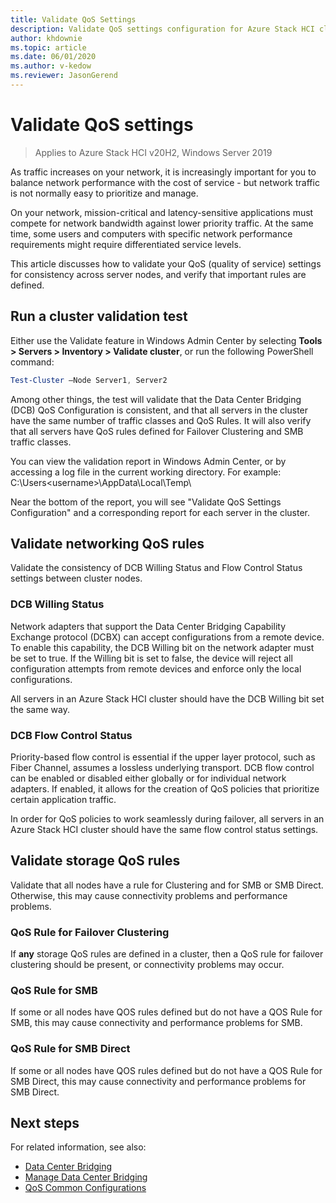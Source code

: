 ```yaml
---
title: Validate QoS Settings
description: Validate QoS settings configuration for Azure Stack HCI clusters
author: khdownie
ms.topic: article
ms.date: 06/01/2020
ms.author: v-kedow
ms.reviewer: JasonGerend
---
```


# Validate QoS settings

> Applies to Azure Stack HCI v20H2, Windows Server 2019

As traffic increases on your network, it is increasingly important for you to balance network performance with the cost of service - but network traffic is not normally easy to prioritize and manage.

On your network, mission-critical and latency-sensitive applications must compete for network bandwidth against lower priority traffic. At the same time, some users and computers with specific network performance requirements might require differentiated service levels.

This article discusses how to validate your QoS (quality of service) settings for consistency across server nodes, and verify that important rules are defined.

## Run a cluster validation test

Either use the Validate feature in Windows Admin Center by selecting **Tools > Servers > Inventory > Validate cluster**, or run the following PowerShell command:

```PowerShell
Test-Cluster –Node Server1, Server2
```

Among other things, the test will validate that the Data Center Bridging (DCB) QoS Configuration is consistent, and that all servers in the cluster have the same number of traffic classes and QoS Rules. It will also verify that all servers have QoS rules defined for Failover Clustering and SMB traffic classes.

You can view the validation report in Windows Admin Center, or by accessing a log file in the current working directory. For example: C:\Users\<username>\AppData\Local\Temp\

Near the bottom of the report, you will see "Validate QoS Settings Configuration" and a corresponding report for each server in the cluster.

## Validate networking QoS rules

Validate the consistency of DCB Willing Status and Flow Control Status settings between cluster nodes.

### DCB Willing Status

Network adapters that support the Data Center Bridging Capability Exchange protocol (DCBX) can accept configurations from a remote device. To enable this capability, the DCB Willing bit on the network adapter must be set to true. If the Willing bit is set to false, the device will reject all configuration attempts from remote devices and enforce only the local configurations.

All servers in an Azure Stack HCI cluster should have the DCB Willing bit set the same way.

### DCB Flow Control Status

Priority-based flow control is essential if the upper layer protocol, such as Fiber Channel, assumes a lossless underlying transport. DCB flow control can be enabled or disabled either globally or for individual network adapters. If enabled, it allows for the creation of QoS policies that prioritize certain application traffic.

In order for QoS policies to work seamlessly during failover, all servers in an Azure Stack HCI cluster should have the same flow control status settings.

## Validate storage QoS rules

Validate that all nodes have a rule for Clustering and for SMB or SMB Direct. Otherwise, this may cause connectivity problems and performance problems.

### QoS Rule for Failover Clustering

If **any** storage QoS rules are defined in a cluster, then a QoS rule for failover clustering should be present, or connectivity problems may occur.

### QoS Rule for SMB

If some or all nodes have QOS rules defined but do not have a QOS Rule for SMB, this may cause connectivity and performance problems for SMB.

### QoS Rule for SMB Direct

If some or all nodes have QOS rules defined but do not have a QOS Rule for SMB Direct, this may cause connectivity and performance problems for SMB Direct.

## Next steps

For related information, see also:

- [Data Center Bridging](/windows-server/networking/technologies/dcb/dcb-top)
- [Manage Data Center Bridging](/windows-server/networking/technologies/dcb/dcb-manage)
- [QoS Common Configurations](/previous-versions/windows/it-pro/windows-server-2012-r2-and-2012/jj735302(v=ws.11))